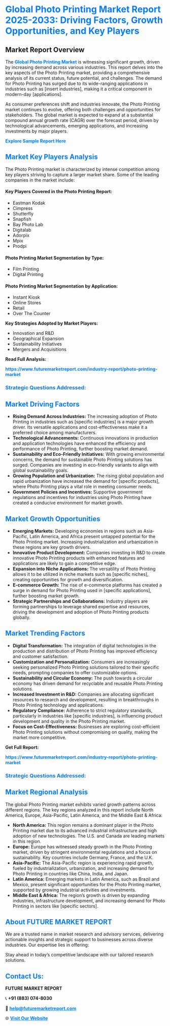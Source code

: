 <h1 style="color: #007BFF;">Global Photo Printing Market Report 2025-2033: Driving Factors, Growth Opportunities, and Key Players</h1>

<section id="overview">
<h2>Market Report Overview</h2>
<p>The <a href="https://www.futuremarketreport.com/industry-report/photo-printing-market" style="color: #007BFF; text-decoration: none;"><strong>Global Photo Printing Market</strong></a> is witnessing significant growth, driven by increasing demand across various industries. This report delves into the key aspects of the Photo Printing market, providing a comprehensive analysis of its current status, future potential, and challenges. The demand for Photo Printing has surged due to its wide-ranging applications in industries such as [insert industries], making it a critical component in modern-day [applications].</p>
<p>As consumer preferences shift and industries innovate, the Photo Printing market continues to evolve, offering both challenges and opportunities for stakeholders. The global market is expected to expand at a substantial compound annual growth rate (CAGR) over the forecast period, driven by technological advancements, emerging applications, and increasing investments by major players.</p>
</section>

<section id="overview">
<p><a href="https://www.futuremarketreport.com/request-sample/reportId=63833" style="color: #007BFF; text-decoration: none;"><strong>Explore Sample Report Here</strong></a></p>
</section>

<section id="key-players">
<h2 style="color: #007BFF;">Market Key Players Analysis</h2>
<p>The Photo Printing market is characterized by intense competition among key players striving to capture a larger market share. Some of the leading companies in the market include:</p>
<h4>Key Players Covered in the Photo Printing Report:</h4>
<ul><li>Eastman Kodak</li><li>Cimpress</li><li>Shutterfly</li><li>Snapfish</li><li>Bay Photo Lab</li><li>Digitalab</li><li>Adorpix</li><li>Mpix</li><li>Prodpi</li></ul>
<h4>Photo Printing Market Segmentation by Type:</h4>
<ul><li>Film Printing</li><li>Digital Printing</li></ul>

<h4>Photo Printing Market Segmentation by Application:</h4>
<ul><li>Instant Kiosk</li><li>Online Stores</li><li>Retail</li><li>Over The Counter</li></ul>
<p><strong>Key Strategies Adopted by Market Players:</strong></p>
<ul>
<li>Innovation and R&D</li>
<li>Geographical Expansion</li>
<li>Sustainability Initiatives</li>
<li>Mergers and Acquisitions</li>
</ul>
</section>

<section>
<p><strong>Read Full Analysis: </strong></p><a href="https://www.futuremarketreport.com/industry-report/photo-printing-market" style="color: #007BFF; text-decoration: none;"><strong>https://www.futuremarketreport.com/industry-report/photo-printing-market</strong></a>
<h3 style="color: #007BFF;">Strategic Questions Addressed:</h3>
</section>

<section id="driving-factors">
<h2 style="color: #007BFF;">Market Driving Factors</h2>
<ul>
<li><strong>Rising Demand Across Industries:</strong> The increasing adoption of Photo Printing in industries such as [specific industries] is a major growth driver. Its versatile applications and cost-effectiveness make it a preferred choice among manufacturers.</li>
<li><strong>Technological Advancements:</strong> Continuous innovations in production and application technologies have enhanced the efficiency and performance of Photo Printing, further boosting market demand.</li>
<li><strong>Sustainability and Eco-Friendly Initiatives:</strong> With growing environmental concerns, the demand for sustainable Photo Printing solutions has surged. Companies are investing in eco-friendly variants to align with global sustainability goals.</li>
<li><strong>Growing Population and Urbanization:</strong> The rising global population and rapid urbanization have increased the demand for [specific products], where Photo Printing plays a vital role in meeting consumer needs.</li>
<li><strong>Government Policies and Incentives:</strong> Supportive government regulations and incentives for industries using Photo Printing have created a conducive environment for market growth.</li>
</ul>
</section>

<section id="growth-opportunities">
<h2 style="color: #007BFF;">Market Growth Opportunities</h2>
<ul>
<li><strong>Emerging Markets:</strong> Developing economies in regions such as Asia-Pacific, Latin America, and Africa present untapped potential for the Photo Printing market. Increasing industrialization and urbanization in these regions are key growth drivers.</li>
<li><strong>Innovative Product Development:</strong> Companies investing in R&D to create innovative Photo Printing products with enhanced features and applications are likely to gain a competitive edge.</li>
<li><strong>Expansion into Niche Applications:</strong> The versatility of Photo Printing allows it to be utilized in niche markets such as [specific niches], creating opportunities for growth and diversification.</li>
<li><strong>E-commerce Growth:</strong> The rise of e-commerce platforms has created a surge in demand for Photo Printing used in [specific applications], further boosting market growth.</li>
<li><strong>Strategic Partnerships and Collaborations:</strong> Industry players are forming partnerships to leverage shared expertise and resources, driving the development and adoption of Photo Printing products globally.</li>
</ul>
</section>

<section id="trending-factors">
<h2 style="color: #007BFF;">Market Trending Factors</h2>
<ul>
<li><strong>Digital Transformation:</strong> The integration of digital technologies in the production and distribution of Photo Printing has improved efficiency and customer satisfaction.</li>
<li><strong>Customization and Personalization:</strong> Consumers are increasingly seeking personalized Photo Printing solutions tailored to their specific needs, prompting companies to offer customizable options.</li>
<li><strong>Sustainability and Circular Economy:</strong> The push towards a circular economy has driven demand for recyclable and reusable Photo Printing solutions.</li>
<li><strong>Increased Investment in R&D:</strong> Companies are allocating significant resources to research and development, resulting in breakthroughs in Photo Printing technology and applications.</li>
<li><strong>Regulatory Compliance:</strong> Adherence to strict regulatory standards, particularly in industries like [specific industries], is influencing product development and quality in the Photo Printing market.</li>
<li><strong>Focus on Cost-Effectiveness:</strong> Businesses are exploring cost-efficient Photo Printing solutions without compromising on quality, making the market more competitive.</li>
</ul>
</section>

<section>
<p><strong>Get Full Report: </strong></p><a href="https://www.futuremarketreport.com/industry-report/photo-printing-market" style="color: #007BFF; text-decoration: none;"><strong>https://www.futuremarketreport.com/industry-report/photo-printing-market</strong></a>
<h3 style="color: #007BFF;">Strategic Questions Addressed:</h3>
</section>


<section id="regional-analysis">
<h2 style="color: #007BFF;">Market Regional Analysis</h2>
<p>The global Photo Printing market exhibits varied growth patterns across different regions. The key regions analyzed in this report include North America, Europe, Asia-Pacific, Latin America, and the Middle East & Africa:</p>
<ul>
<li><strong>North America:</strong> This region remains a dominant player in the Photo Printing market due to its advanced industrial infrastructure and high adoption of new technologies. The U.S. and Canada are leading markets in this region.</li>
<li><strong>Europe:</strong> Europe has witnessed steady growth in the Photo Printing market, driven by stringent environmental regulations and a focus on sustainability. Key countries include Germany, France, and the U.K.</li>
<li><strong>Asia-Pacific:</strong> The Asia-Pacific region is experiencing rapid growth, fueled by industrialization, urbanization, and increasing demand for Photo Printing in countries like China, India, and Japan.</li>
<li><strong>Latin America:</strong> Emerging markets in Latin America, such as Brazil and Mexico, present significant opportunities for the Photo Printing market, supported by growing industrial activities and investments.</li>
<li><strong>Middle East & Africa:</strong> The region’s growth is driven by expanding industries, infrastructure development, and increasing demand for Photo Printing in sectors like [specific sectors].</li>
</ul>
</section>

<footer>
<h2 style="color: #007BFF;">About FUTURE MARKET REPORT</h2>
<p>We are a trusted name in market research and advisory services, delivering actionable insights and strategic support to businesses across diverse industries. Our expertise lies in offering:</p>

<p>Stay ahead in today’s competitive landscape with our tailored research solutions.</p>

<h2 style="color: #007BFF;">Contact Us:</h2>
<p><strong>FUTURE MARKET REPORT</strong></p>
<p>📞 <strong>+91 (883) 074-8030</strong></p>
<p>📧 <strong><a href="mailto:help@futuremarketreport.com" style="color: #007BFF;">help@futuremarketreport.com</a></strong></p>
<p>🌐 <strong><a href="https://www.futuremarketreport.com/" style="color: #007BFF;">Visit Our Website</a></strong></p>
</footer>